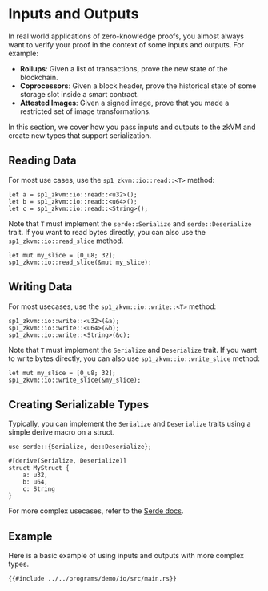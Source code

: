 # Inputs and Outputs

In real world applications of zero-knowledge proofs, you almost always want to verify your proof in the context of some inputs and outputs. For example:
- **Rollups**: Given a list of transactions, prove the new state of the blockchain.
- **Coprocessors**: Given a block header, prove the historical state of some storage slot inside a smart contract.
- **Attested Images**: Given a signed image, prove that you made a restricted set of image transformations.

In this section, we cover how you pass inputs and outputs to the zkVM and create new types that support serialization.

## Reading Data

For most use cases, use the `sp1_zkvm::io::read::<T>` method:

```rust,noplayground
let a = sp1_zkvm::io::read::<u32>();
let b = sp1_zkvm::io::read::<u64>();
let c = sp1_zkvm::io::read::<String>();
```

Note that `T` must implement the `serde::Serialize` and `serde::Deserialize` trait. If you want to read bytes directly, you can also use the `sp1_zkvm::io::read_slice` method.

```rust,noplayground
let mut my_slice = [0_u8; 32];
sp1_zkvm::io::read_slice(&mut my_slice);
```

## Writing Data

For most usecases, use the `sp1_zkvm::io::write::<T>` method:

```rust,noplayground
sp1_zkvm::io::write::<u32>(&a);
sp1_zkvm::io::write::<u64>(&b);
sp1_zkvm::io::write::<String>(&c);
```

Note that `T` must implement the `Serialize` and `Deserialize` trait.  If you want to write bytes directly, you can also use `sp1_zkvm::io::write_slice` method:

```rust,noplayground
let mut my_slice = [0_u8; 32];
sp1_zkvm::io::write_slice(&my_slice);
```

## Creating Serializable Types

Typically, you can implement the `Serialize` and `Deserialize` traits using a simple derive macro on a struct.
```rust,noplayground
use serde::{Serialize, de::Deserialize};

#[derive(Serialize, Deserialize)]
struct MyStruct {
    a: u32,
    b: u64,
    c: String
}
```

For more complex usecases, refer to the [Serde docs](https://serde.rs/).

## Example

Here is a basic example of using inputs and outputs with more complex types.

```rust,noplayground
{{#include ../../programs/demo/io/src/main.rs}}
```